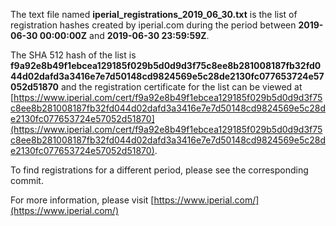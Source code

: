 The text file named **iperial_registrations_2019_06_30.txt** is the list of registration hashes created by iperial.com during the period between **2019-06-30 00:00:00Z** and **2019-06-30 23:59:59Z**.

The SHA 512 hash of the list is **f9a92e8b49f1ebcea129185f029b5d0d9d3f75c8ee8b281008187fb32fd044d02dafd3a3416e7e7d50148cd9824569e5c28de2130fc077653724e57052d51870** and the registration certificate for the list can be viewed at [https://www.iperial.com/cert/f9a92e8b49f1ebcea129185f029b5d0d9d3f75c8ee8b281008187fb32fd044d02dafd3a3416e7e7d50148cd9824569e5c28de2130fc077653724e57052d51870](https://www.iperial.com/cert/f9a92e8b49f1ebcea129185f029b5d0d9d3f75c8ee8b281008187fb32fd044d02dafd3a3416e7e7d50148cd9824569e5c28de2130fc077653724e57052d51870).

To find registrations for a different period, please see the corresponding commit.

For more information, please visit [https://www.iperial.com/](https://www.iperial.com/)
